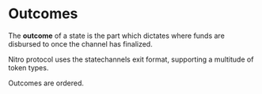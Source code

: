 # Outcomes

The **outcome** of a state is the part which dictates where funds are disbursed to once the channel has finalized.

Nitro protocol uses the statechannels exit format, supporting a multitude of token types.

Outcomes are ordered.
